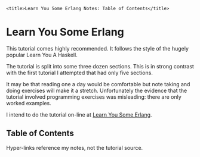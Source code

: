 <!DOCTYPE html>
<html lang="en-GB">
    <!-- erlang notes by NewForester is licensed under a Creative Commons Attribution-ShareAlike 4.0 International Licence. -->
<head>
    <meta charset="UTF-8" />
    <meta name="description" content="Notes on the Erlang programming language made while learning a bit about Functional Programming" />
    <meta name="keywords" content="Erlang" />
    <meta name="author" content="NewForester" />
    <meta name="viewport" content="width=device-width, initial-scale=1.0" />
    <link rel="stylesheet" href="../styles/style-sheet.css" />

    <title>Learn You Some Erlang Notes: Table of Contents</title>
</head>

<body>

# Learn You Some Erlang

This tutorial comes highly recommended.
It follows the style of the hugely popular Learn You A Haskell.

The tutorial is split into some three dozen sections.
This is in strong contrast with the first tutorial I attempted that had only five sections.

It may be that reading one a day would be comfortable but note taking and doing exercises will make it a stretch.
Unfortunately the evidence that the tutorial involved programming exercises was misleading:
there are only worked examples.

I intend to do the tutorial on-line at [Learn You Some Erlang](http://learnyousomeerlang.com).

## Table of Contents

Hyper-links reference my notes, not the tutorial source.

</body>
</html>
